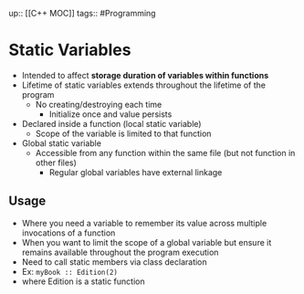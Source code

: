 up:: [[C++ MOC]]
tags:: #Programming
# Static Variables
- Intended to affect **storage duration of variables within functions**
- Lifetime of static variables extends throughout the lifetime of the program
	- No creating/destroying each time
		- Initialize once and value persists
- Declared inside a function (local static variable)
	- Scope of the variable is limited to that function
- Global static variable
	- Accessible from any function within the same file (but not function in other files)
		- Regular global variables have external linkage
## Usage
- Where you need a variable to remember its value across multiple invocations of a function 
- When you want to limit the scope of a global variable but ensure it remains available throughout the program execution
- Need to call static members via class declaration
- Ex: `myBook :: Edition(2)`
- where Edition is a static function